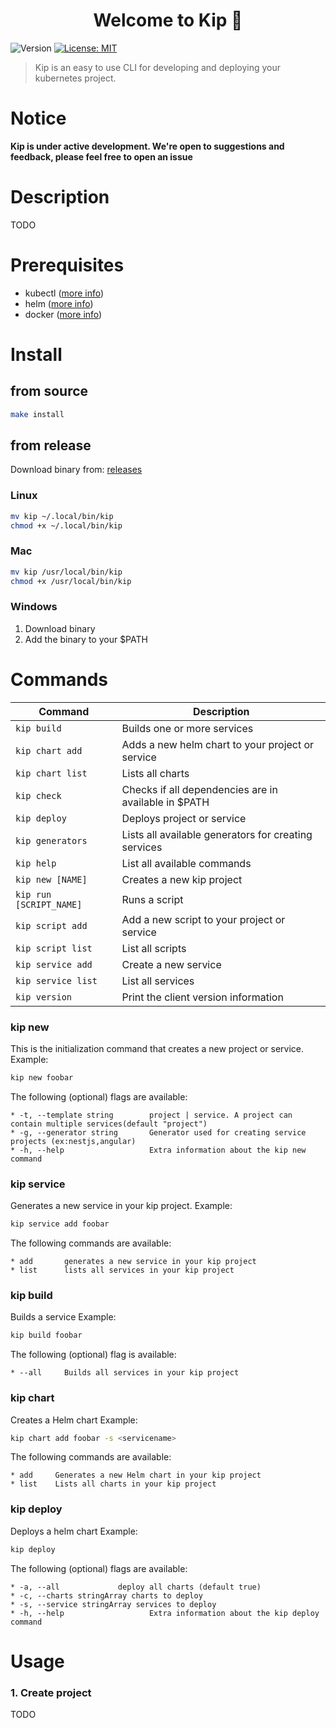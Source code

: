 <h1 align="center">Welcome to Kip 🐔</h1>
<p>
  <img alt="Version" src="https://img.shields.io/badge/version-V0.0.1--alpha-blue.svg?cacheSeconds=2592000" />
  <a href="#" target="_blank">
    <img alt="License: MIT" src="https://img.shields.io/badge/License-MIT-yellow.svg" />
  </a>
</p>

> Kip is an easy to use CLI for developing and deploying your kubernetes project.

# **Notice**

**Kip is under active development. We're open to suggestions and feedback, please feel free to open an issue**

# Description

TODO

# Prerequisites

- kubectl ([more info](https://github.com/kubernetes/kubectl))
- helm ([more info](https://github.com/helm/helm))
- docker ([more info](https://docs.docker.com/install/))

# Install

## from source

```bash
make install
```

## from release

Download binary from: [releases](https://github.com/debugged-software/kip/releases)

### Linux

```bash
mv kip ~/.local/bin/kip
chmod +x ~/.local/bin/kip
```

### Mac

```bash
mv kip /usr/local/bin/kip
chmod +x /usr/local/bin/kip
```

### Windows

1. Download binary
2. Add the binary to your $PATH

# Commands

| Command                 | Description                                           |
| ----------------------- | ----------------------------------------------------- |
| `kip build`             | Builds one or more services                           |
| `kip chart add`         | Adds a new helm chart to your project or service      |
| `kip chart list`        | Lists all charts                                      |
| `kip check`             | Checks if all dependencies are in available in \$PATH |
| `kip deploy`            | Deploys project or service                            |
| `kip generators`        | Lists all available generators for creating services  |
| `kip help`              | List all available commands                           |
| `kip new [NAME]`        | Creates a new kip project                             |
| `kip run [SCRIPT_NAME]` | Runs a script                                         |
| `kip script add`        | Add a new script to your project or service           |
| `kip script list`       | List all scripts                                      |
| `kip service add`       | Create a new service                                  |
| `kip service list`      | List all services                                     |
| `kip version`           | Print the client version information                  |

### kip new

This is the initialization command that creates a new project or service.
Example:

```bash
kip new foobar
```

The following (optional) flags are available:

```
* -t, --template string        project | service. A project can contain multiple services(default "project")
* -g, --generator string       Generator used for creating service projects (ex:nestjs,angular)
* -h, --help                   Extra information about the kip new command
```

### kip service 

Generates a new service in your kip project.
Example:

```bash
kip service add foobar
```

The following commands are available:

```
* add       generates a new service in your kip project
* list      lists all services in your kip project
```


### kip build

Builds a service
Example:

```bash
kip build foobar
```

The following (optional) flag is available:

```
* --all     Builds all services in your kip project
```


### kip chart

Creates a Helm chart
Example:

```bash
kip chart add foobar -s <servicename>
```

The following commands are available:

```
* add     Generates a new Helm chart in your kip project
* list    Lists all charts in your kip project
```


### kip deploy

Deploys a helm chart
Example:

```bash
kip deploy 
```

The following (optional) flags are available:

```
* -a, --all             deploy all charts (default true)
* -c, --charts stringArray charts to deploy
* -s, --service stringArray services to deploy
* -h, --help                   Extra information about the kip deploy command
```


# Usage

### 1. Create project

TODO
